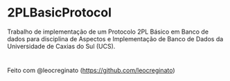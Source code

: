 # 2PLBasicProtocol
Trabalho de implementação de um Protocolo 2PL Básico em Banco de dados para disciplina de Aspectos e Implementação de Banco de Dados da Universidade de Caxias do Sul (UCS).
#
Feito com @leocreginato (https://github.com/leocreginato)
